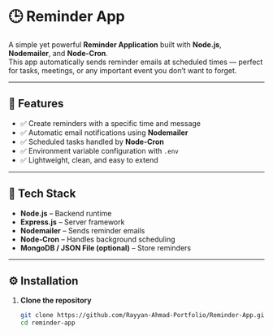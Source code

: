 # 🕒 Reminder App

A simple yet powerful **Reminder Application** built with **Node.js**, **Nodemailer**, and **Node-Cron**.  
This app automatically sends reminder emails at scheduled times — perfect for tasks, meetings, or any important event you don’t want to forget.

---

## 🚀 Features

- ✅ Create reminders with a specific time and message  
- ✅ Automatic email notifications using **Nodemailer**  
- ✅ Scheduled tasks handled by **Node-Cron**  
- ✅ Environment variable configuration with `.env`  
- ✅ Lightweight, clean, and easy to extend  

---

## 🧩 Tech Stack

- **Node.js** – Backend runtime  
- **Express.js** – Server framework  
- **Nodemailer** – Sends reminder emails  
- **Node-Cron** – Handles background scheduling  
- **MongoDB / JSON File (optional)** – Store reminders  

---

## ⚙️ Installation

1. **Clone the repository**
   ```bash
   git clone https://github.com/Rayyan-Ahmad-Portfolio/Reminder-App.git
   cd reminder-app
